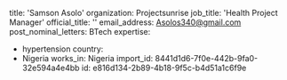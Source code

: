 title: 'Samson Asolo'
organization: Projectsunrise
job_title: 'Health Project Manager'
official_title: ''
email_address: Asolos340@gmail.com
post_nominal_letters: BTech
expertise:
  - hypertension
country:
  - Nigeria
works_in: Nigeria
import_id: 8441d1d6-7f0e-442b-9fa0-32e594a4e4bb
id: e816d134-2b89-4b18-9f5c-b4d51a1c6f9e
